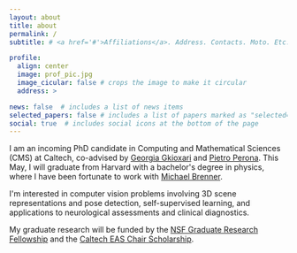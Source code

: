 ```yaml
---
layout: about
title: about
permalink: /
subtitle: # <a href='#'>Affiliations</a>. Address. Contacts. Moto. Etc.

profile:
  align: center
  image: prof_pic.jpg
  image_cicular: false # crops the image to make it circular
  address: >

news: false  # includes a list of news items
selected_papers: false # includes a list of papers marked as "selected={true}"
social: true  # includes social icons at the bottom of the page
---
```


I am an incoming PhD candidate in Computing and Mathematical Sciences (CMS) at Caltech, co-advised by [Georgia Gkioxari](https://gkioxari.github.io) and [Pietro Perona](https://www.eas.caltech.edu/people/perona). This May, I will graduate from Harvard with a bachelor's degree in physics, where I have been fortunate to work with [Michael Brenner](https://brennergroup.seas.harvard.edu/?_gl=1*1g3aqx*_ga*MTIyMDQ2ODA0Ny4xNjgxMzQ1MDYw*_ga_Q97GE6JKJ9*MTY4MTc4MjcwNC4xLjAuMTY4MTc4MjcwNC4wLjAuMA..*_ga_FNNHYP076Y*MTY4MTc4MjcwNC4xLjAuMTY4MTc4MjcwNC4wLjAuMA..). 

I'm interested in computer vision problems involving 3D scene representations and pose detection, self-supervised learning, and applications to neurological assessments and clinical diagnostics.
<!-- I'm excited by scene representations, neurological assessment algorithms, and pose estimation, and the ability of such models to have a direct, positive impact on human lives.  -->

My graduate research will be funded by the [NSF Graduate Research Fellowship]() and the [Caltech EAS Chair Scholarship]().

<!-- In my past life I was training to become a professional ballerina at the Bolshoi Ballet Academy in Moscow. Nowadays I'm often running, playing tennis, dancing, reading, journaling, and trying to find the perfect cup of coffee. I'm excited by the intersection of the arts with the sciences, and the "dance" of physics and math through topics of machine learning, computer vision, biology, and astronomy. -->

<!-- I am a senior at Harvard concentrating in physics with a secondary in computer science.  I'm interested in physics-informed approaches to training neural networks and computer vision problems, and using computational tools like machine learning for problems in science.

In graduate school, I intend to work on problems in this domain, building new computational tools and machine learning methods for physical systems. By teaching computers to discern the world as well as humans can, we can use these models to make progress on unsolved problems that have a tangible impact on human lives. My interest in modeling the world comes from my undergraduate training in physics: from understanding learned representations and latent spaces to the design of optimizers and group equivariant transformations to leveraging automatic differentiation for new paradigms of model training, it equipped me with an eagerness and a toolkit for delving inside models that are so often written off as black boxes. My interest in machine learning research came out of my work experiences in industry, which confirmed to me that machine learning already has a significant impact in a diverse set of fields. But above all, I am driven by the ability of these models to have a direct, positive impact on human lives. 

In my past life I was training to become a professional ballerina at the Bolshoi Ballet Academy in Moscow. I'm excited by the intersection of the arts with the sciences, and the "dance" of physics through topics of machine learning, computer vision, biology, and astronomy. -->

<!-- I am a physics undergraduate at Harvard interested in physics-informed approaches to training neural networks and computer vision problems.  -->

<!-- Write your biography here. Tell the world about yourself. Link to your favorite [subreddit](http://reddit.com). You can put a picture in, too. The code is already in, just name your picture `prof_pic.jpg` and put it in the `img/` folder.

Put your address / P.O. box / other info right below your picture. You can also disable any these elements by editing `profile` property of the YAML header of your `_pages/about.md`. Edit `_bibliography/papers.bib` and Jekyll will render your [publications page](/al-folio/publications/) automatically. -->

<!-- Link to your social media connections, too. This theme is set up to use [Font Awesome icons](http://fortawesome.github.io/Font-Awesome/) and [Academicons](https://jpswalsh.github.io/academicons/), like the ones below. Add your Facebook, Twitter, LinkedIn, Google Scholar, or just disable all of them. -->
